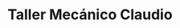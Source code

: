 ---
title: "Taller Mecánico Claudio"
url: /cipolletti/taller-mecanico-claudio/
shop: reparación de automóviles
---